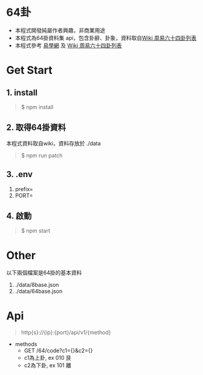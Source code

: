 64卦
===

* 本程式開發純屬作者興趣，非商業用途
* 本程式為64掛資料集 api，包含卦辭、卦象，資料取自[Wiki 周易六十四卦列表](https://zh.wikipedia.org/wiki/%E5%91%A8%E6%98%93%E5%85%AD%E5%8D%81%E5%9B%9B%E5%8D%A6%E5%88%97%E8%A1%A8)
* 本程式參考 [易學網](https://www.eee-learning.com/article/2076) 及 [Wiki 周易六十四卦列表](https://zh.wikipedia.org/wiki/%E5%91%A8%E6%98%93%E5%85%AD%E5%8D%81%E5%9B%9B%E5%8D%A6%E5%88%97%E8%A1%A8)

# Get Start

## 1. install

> $ npm install

## 2. 取得64掛資料

本程式資料取自wiki，資料存放於 ./data

> $ npm run patch

## 3. .env

1. prefix=
2. PORT=

## 4. 啟動

> $ npm start

# Other

以下兩個檔案是64掛的基本資料

1. ./data/8base.json
2. ./data/64base.json


# Api

> http{s}://{ip}:{port}/api/v1/{method}

* methods
  * GET /64/code?c1={}&c2={}
  * c1為上卦, ex 010 艮
  * c2為下卦, ex 101 離